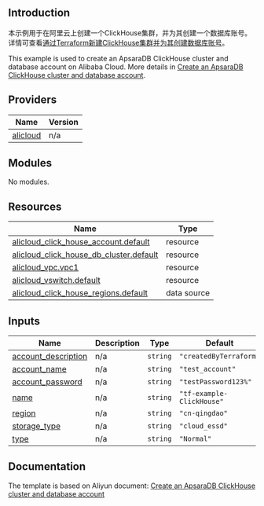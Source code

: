 ## Introduction

<!-- DOCS_DESCRIPTION_CN -->
本示例用于在阿里云上创建一个ClickHouse集群，并为其创建一个数据库账号。
详情可查看[通过Terraform新建ClickHouse集群并为其创建数据库账号](https://help.aliyun.com/zh/clickhouse/developer-reference/integrate-with-terraform)。
<!-- DOCS_DESCRIPTION_CN -->

<!-- DOCS_DESCRIPTION_EN -->
This example is used to create an ApsaraDB ClickHouse cluster and database account on Alibaba Cloud.
More details in [Create an ApsaraDB ClickHouse cluster and database account](https://help.aliyun.com/zh/clickhouse/developer-reference/integrate-with-terraform).
<!-- DOCS_DESCRIPTION_EN -->

<!-- BEGIN_TF_DOCS -->
## Providers

| Name | Version |
|------|---------|
| <a name="provider_alicloud"></a> [alicloud](#provider\_alicloud) | n/a |

## Modules

No modules.

## Resources

| Name | Type |
|------|------|
| [alicloud_click_house_account.default](https://registry.terraform.io/providers/aliyun/alicloud/latest/docs/resources/click_house_account) | resource |
| [alicloud_click_house_db_cluster.default](https://registry.terraform.io/providers/aliyun/alicloud/latest/docs/resources/click_house_db_cluster) | resource |
| [alicloud_vpc.vpc1](https://registry.terraform.io/providers/aliyun/alicloud/latest/docs/resources/vpc) | resource |
| [alicloud_vswitch.default](https://registry.terraform.io/providers/aliyun/alicloud/latest/docs/resources/vswitch) | resource |
| [alicloud_click_house_regions.default](https://registry.terraform.io/providers/aliyun/alicloud/latest/docs/data-sources/click_house_regions) | data source |

## Inputs

| Name | Description | Type | Default | Required |
|------|-------------|------|---------|:--------:|
| <a name="input_account_description"></a> [account\_description](#input\_account\_description) | n/a | `string` | `"createdByTerraform"` | no |
| <a name="input_account_name"></a> [account\_name](#input\_account\_name) | n/a | `string` | `"test_account"` | no |
| <a name="input_account_password"></a> [account\_password](#input\_account\_password) | n/a | `string` | `"testPassword123%"` | no |
| <a name="input_name"></a> [name](#input\_name) | n/a | `string` | `"tf-example-ClickHouse"` | no |
| <a name="input_region"></a> [region](#input\_region) | n/a | `string` | `"cn-qingdao"` | no |
| <a name="input_storage_type"></a> [storage\_type](#input\_storage\_type) | n/a | `string` | `"cloud_essd"` | no |
| <a name="input_type"></a> [type](#input\_type) | n/a | `string` | `"Normal"` | no |
<!-- END_TF_DOCS -->

## Documentation
<!-- docs-link --> 

The template is based on Aliyun document: [Create an ApsaraDB ClickHouse cluster and database account](https://help.aliyun.com/zh/clickhouse/developer-reference/integrate-with-terraform) 

<!-- docs-link --> 